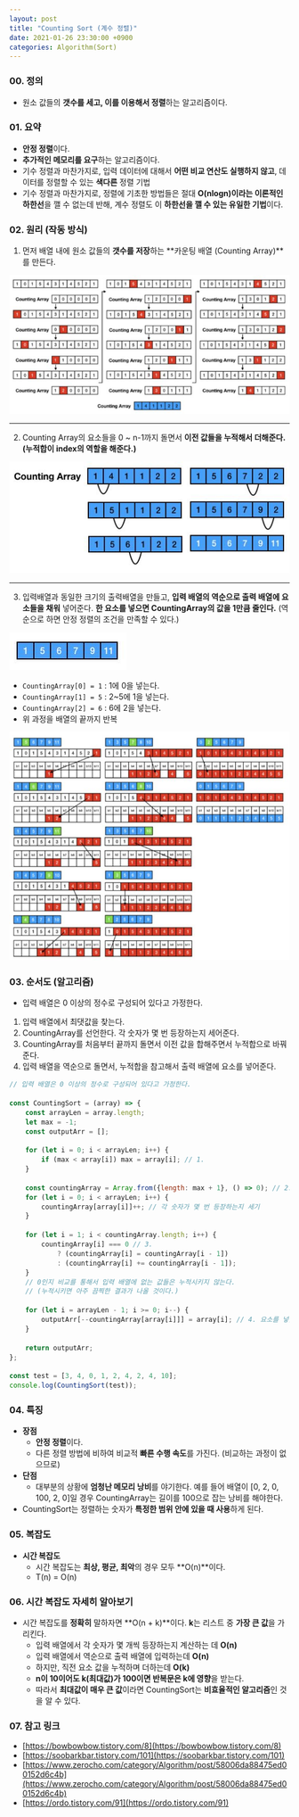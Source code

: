 ```yaml
---
layout: post
title: "Counting Sort (계수 정렬)"
date: 2021-01-26 23:30:00 +0900
categories: Algorithm(Sort)
---
```


### 00. 정의

- 원소 값들의 **갯수를 세고, 이를 이용해서 정렬**하는 알고리즘이다.

### 01. 요약

- **안정 정렬**이다.
- **추가적인 메모리를 요구**하는 알고리즘이다.
- 기수 정렬과 마찬가지로, 입력 데이터에 대해서 **어떤 비교 연산도 실행하지 않고**, 데이터를 정렬할 수 있는 **색다른** 정렬 기법
- 기수 정렬과 마찬가지로, 정렬에 기초한 방법들은 절대 **O(nlogn)이라는 이론적인 하한선**을 깰 수 없는데 반해, 계수 정렬도 이 **하한선을 깰 수 있는 유일한 기법**이다.

### 02. 원리 (작동 방식)

1. 먼저 배열 내에 원소 값들의 **갯수를 저장**하는 **카운팅 배열 (Counting Array)**를 만든다.

![CountingSort 전체 과정](/public/img/Sort/countingsort1.JPG)

---

2. Counting Array의 요소들을 0 ~ n-1까지 돌면서 **이전 값들을 누적해서 더해준다. (누적합이 index의 역할을 해준다.)**

![CountingArray 만들기 (누적합)](/public/img/Sort/countingsort2.JPG)

---

3. 입력배열과 동일한 크기의 출력배열을 만들고, **입력 배열의 역순으로 출력 배열에 요소들을 채워** 넣어준다. **한 요소를 넣으면 CountingArray의 값을 1만큼 줄인다.** (역순으로 하면 안정 정렬의 조건을 만족할 수 있다.)

![CountingArray 결과](/public/img/Sort/countingsort3.JPG)

- `CountingArray[0] = 1` : 1에 0을 넣는다.
- `CountingArray[1] = 5` : 2~5에 1을 넣는다.
- `CountingArray[2] = 6` : 6에 2을 넣는다.
- 위 과정을 배열의 끝까지 반복

![CountingArray를 이용한 배열 정렬](/public/img/Sort/countingsort4.JPG)

### 03. 순서도 (알고리즘)

- 입력 배열은 0 이상의 정수로 구성되어 있다고 가정한다.

1. 입력 배열에서 최댓값을 찾는다.
2. CountingArray를 선언한다. 각 숫자가 몇 번 등장하는지 세어준다.
3. CountingArray를 처음부터 끝까지 돌면서 이전 값을 합해주면서 누적합으로 바꿔준다.
4. 입력 배열을 역순으로 돌면서, 누적합을 참고해서 출력 배열에 요소를 넣어준다.

```jsx
// 입력 배열은 0 이상의 정수로 구성되어 있다고 가정한다.

const CountingSort = (array) => {
	const arrayLen = array.length;
	let max = -1;
	const outputArr = [];

	for (let i = 0; i < arrayLen; i++) {
		if (max < array[i]) max = array[i]; // 1.
	}

	const countingArray = Array.from({length: max + 1}, () => 0); // 2.
	for (let i = 0; i < arrayLen; i++) {
		countingArray[array[i]]++; // 각 숫자가 몇 번 등장하는지 세기
	}

	for (let i = 1; i < countingArray.length; i++) {
		countingArray[i] === 0 // 3.
			? (countingArray[i] = countingArray[i - 1])
			: (countingArray[i] += countingArray[i - 1]);
	}
	// 0인지 비교를 통해서 입력 배열에 없는 값들은 누적시키지 않는다.
	// (누적시키면 아주 끔찍한 결과가 나올 것이다.)

	for (let i = arrayLen - 1; i >= 0; i--) {
		outputArr[--countingArray[array[i]]] = array[i]; // 4. 요소를 넣을 때마다 누적합 감소
	}

	return outputArr;
};

const test = [3, 4, 0, 1, 2, 4, 2, 4, 10];
console.log(CountingSort(test));
```

### 04. 특징

- **장점**
  - **안정 정렬**이다.
  - 다른 정렬 방법에 비하여 비교적 **빠른 수행 속도**를 가진다. (비교하는 과정이 없으므로)
- **단점**
  - 대부분의 상황에 **엄청난 메모리 낭비**를 야기한다. 예를 들어 배열이 [0, 2, 0, 100, 2, 0]일 경우 CountingArray는 길이를 100으로 잡는 낭비를 해야한다.
- CountingSort는 정렬하는 숫자가 **특정한 범위 안에 있을 때 사용**하게 된다.

### 05. 복잡도

- **시간 복잡도**
  - 시간 복잡도는 **최상, 평균, 최악**의 경우 모두 **O(n)**이다.
  - T(n) = O(n)

### 06. 시간 복잡도 자세히 알아보기

- 시간 복잡도를 **정확히** 말하자면 **O(n + k)**이다. **k**는 리스트 중 **가장 큰 값**을 가리킨다.
  - 입력 배열에서 각 숫자가 몇 개씩 등장하는지 계산하는 데 **O(n)**
  - 입력 배열에서 역순으로 출력 배열에 입력하는데 **O(n)**
  - 하지만, 직전 요소 값을 누적하며 더하는데 **O(k)**
  - **n이 10이어도 k(최대값)가 100이면 반복문은 k에 영향**을 받는다.
  - 따라서 **최대값이 매우 큰 값**이라면 CountingSort는 **비효율적인 알고리즘**인 것을 알 수 있다.

### 07. 참고 링크

- [https://bowbowbow.tistory.com/8](https://bowbowbow.tistory.com/8)
- [https://soobarkbar.tistory.com/101](https://soobarkbar.tistory.com/101)
- [https://www.zerocho.com/category/Algorithm/post/58006da88475ed00152d6c4b](https://www.zerocho.com/category/Algorithm/post/58006da88475ed00152d6c4b)
- [https://ordo.tistory.com/91](https://ordo.tistory.com/91)
